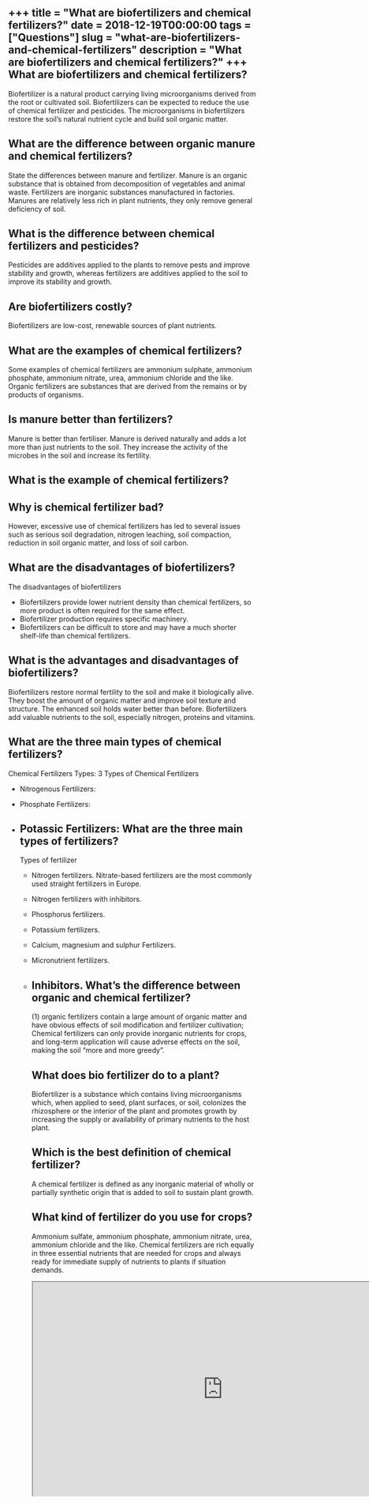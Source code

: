 +++
title = "What are biofertilizers and chemical fertilizers?"
date = 2018-12-19T00:00:00
tags = ["Questions"]
slug = "what-are-biofertilizers-and-chemical-fertilizers"
description = "What are biofertilizers and chemical fertilizers?"
+++
What are biofertilizers and chemical fertilizers?
-------------------------------------------------

Biofertilizer is a natural product carrying living microorganisms derived from the root or cultivated soil. Biofertilizers can be expected to reduce the use of chemical fertilizer and pesticides. The microorganisms in biofertilizers restore the soil’s natural nutrient cycle and build soil organic matter.

What are the difference between organic manure and chemical fertilizers?
------------------------------------------------------------------------

State the differences between manure and fertilizer. Manure is an organic substance that is obtained from decomposition of vegetables and animal waste. Fertilizers are inorganic substances manufactured in factories. Manures are relatively less rich in plant nutrients, they only remove general deficiency of soil.

What is the difference between chemical fertilizers and pesticides?
-------------------------------------------------------------------

Pesticides are additives applied to the plants to remove pests and improve stability and growth, whereas fertilizers are additives applied to the soil to improve its stability and growth.

Are biofertilizers costly?
--------------------------

Biofertilizers are low-cost, renewable sources of plant nutrients.

What are the examples of chemical fertilizers?
----------------------------------------------

Some examples of chemical fertilizers are ammonium sulphate, ammonium phosphate, ammonium nitrate, urea, ammonium chloride and the like. Organic fertilizers are substances that are derived from the remains or by products of organisms.

Is manure better than fertilizers?
----------------------------------

Manure is better than fertiliser. Manure is derived naturally and adds a lot more than just nutrients to the soil. They increase the activity of the microbes in the soil and increase its fertility.

What is the example of chemical fertilizers?
--------------------------------------------

Why is chemical fertilizer bad?
-------------------------------

However, excessive use of chemical fertilizers has led to several issues such as serious soil degradation, nitrogen leaching, soil compaction, reduction in soil organic matter, and loss of soil carbon.

What are the disadvantages of biofertilizers?
---------------------------------------------

The disadvantages of biofertilizers

- Biofertilizers provide lower nutrient density than chemical fertilizers, so more product is often required for the same effect.
- Biofertilizer production requires specific machinery.
- Biofertilizers can be difficult to store and may have a much shorter shelf-life than chemical fertilizers.

What is the advantages and disadvantages of biofertilizers?
-----------------------------------------------------------

Biofertilizers restore normal fertility to the soil and make it biologically alive. They boost the amount of organic matter and improve soil texture and structure. The enhanced soil holds water better than before. Biofertilizers add valuable nutrients to the soil, especially nitrogen, proteins and vitamins.

What are the three main types of chemical fertilizers?
------------------------------------------------------

Chemical Fertilizers Types: 3 Types of Chemical Fertilizers

- Nitrogenous Fertilizers:
- Phosphate Fertilizers:
- Potassic Fertilizers: What are the three main types of fertilizers?
    ---------------------------------------------
    
    Types of fertilizer
    
    
    - Nitrogen fertilizers. Nitrate-based fertilizers are the most commonly used straight fertilizers in Europe.
    - Nitrogen fertilizers with inhibitors.
    - Phosphorus fertilizers.
    - Potassium fertilizers.
    - Calcium, magnesium and sulphur Fertilizers.
    - Micronutrient fertilizers.
    - Inhibitors. What’s the difference between organic and chemical fertilizer?
        --------------------------------------------------------------
        
        (1) organic fertilizers contain a large amount of organic matter and have obvious effects of soil modification and fertilizer cultivation; Chemical fertilizers can only provide inorganic nutrients for crops, and long-term application will cause adverse effects on the soil, making the soil “more and more greedy”.
        
        What does bio fertilizer do to a plant?
        ---------------------------------------
        
        Biofertilizer is a substance which contains living microorganisms which, when applied to seed, plant surfaces, or soil, colonizes the rhizosphere or the interior of the plant and promotes growth by increasing the supply or availability of primary nutrients to the host plant.
        
        Which is the best definition of chemical fertilizer?
        ----------------------------------------------------
        
        A chemical fertilizer is defined as any inorganic material of wholly or partially synthetic origin that is added to soil to sustain plant growth.
        
        What kind of fertilizer do you use for crops?
        ---------------------------------------------
        
        Ammonium sulfate, ammonium phosphate, ammonium nitrate, urea, ammonium chloride and the like. Chemical fertilizers are rich equally in three essential nutrients that are needed for crops and always ready for immediate supply of nutrients to plants if situation demands.
        
        <iframe allow="accelerometer; autoplay; clipboard-write; encrypted-media; gyroscope; picture-in-picture" allowfullscreen="" class="__youtube_prefs__  epyt-is-override  no-lazyload" data-no-lazy="1" data-origheight="433" data-origwidth="770" data-skipgform_ajax_framebjll="" height="433" id="_ytid_55271" loading="lazy" src="https://www.youtube.com/embed/vm7e9lZlG54?enablejsapi=1&autoplay=0&cc_load_policy=0&cc_lang_pref=&iv_load_policy=1&loop=0&modestbranding=0&rel=1&fs=1&playsinline=0&autohide=2&theme=dark&color=red&controls=1&" title="YouTube player" width="770"></iframe>